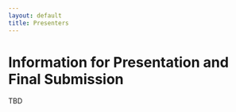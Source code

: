 ```yaml
---
layout: default
title: Presenters
---
```


# Information for Presentation and Final Submission
TBD

<!--
## Presentation Video

## TBD 
-->
<!--
All papers (full and short) get 15 minutes for the talk and then 5 minutes
for questions and switching presenters. We have a full schedule this year – 
please stay on time.

LDAV 2021 is held in a virtual format using video presentations. 
Please read thoroughly technical information for recording your talk 
from the [IEEE VIS speaker information]. (Note that LDAV has a different 
slide template and talk length than the main VIS conference.)

All presenters are encouraged to use the [LDAV slide template]. 
To gain maximum size and benefit on the screen, we suggest presenters 
use the 16x9 wide PowerPoint format, given the resolution 
of your presentation video must be 1920x1080, as indicated in the 
[IEEE VIS speaker information]. 

Unlike the main VIS conference, LDAV paper authors do not need to prepare 
the preview or fast-forward video. 
-->

<!--
## Final Submission

## TBD
-->
<!--
This year, there have been significant changes in the final paper submission 
process for IEEE VIS and associated events, including LDAV. 

All final submission items need to be submitted to LDAV 2021 Author Submission Site 
on IEEE CPS (login required). The items include:
* Final camera-ready PDF
* Electronic Copyright
* Optional supplemental file(s)
* Presentation video
* Preview image with caption
* Subtitle file

Optionally, you can submit the following items:
* Appendix PDF
* Supplementary video
* Readme file (required if you submit the supplementary video)

It is imperative authors have their assigned Paper ID to ensure all submissions can be tracked.

Once sign up (if you do not have an account) and login, the site provides detailed guidance for all items, including the specifications 
on paper, presentation video, preview image, subtitle file, and supplemental file(s), 
the instruction on video and image submission, and paper formatting. Note that 
* Paper, copyright, and optional supplemental file(s) submissions are due <br />**August 15, 2021 @ 11:59 pm AoE**.
* Presentation video, preview image with caption, and subtitle file submissions are due <br />**September 19, 2021 @ 11:59 pm AoE**.

LDAV assigned CPS Editor, Lisa O'Conner (loconner@computer.org), will assist authors as needed. 
Please email Lisa should you have questions or encounter problems in your CPS submission. 


[LDAV slide template]: assets/LDAV_2021_Template.pptx
[IEEE VIS speaker information]: http://ieeevis.org/year/2021/info/presenter-information/talk-recording-guide

-->
